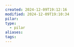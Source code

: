 ```yaml
---
created: 2024-12-09T19:12:16
modified: 2024-12-09T19:10:34
pilar: 
type:
  - pilar
aliases: 
tags:
---
```


